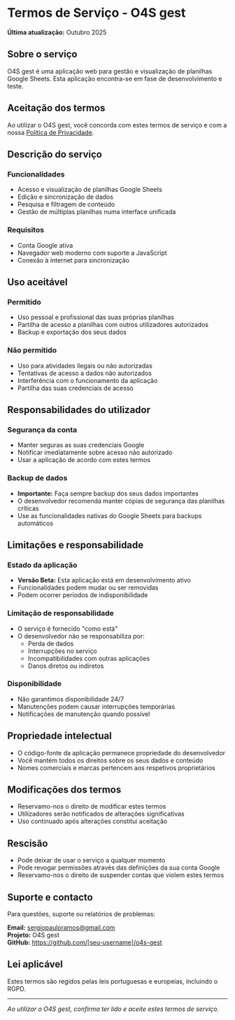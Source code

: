 # Termos de Serviço - O4S gest

**Última atualização:** Outubro 2025

## Sobre o serviço
O4S gest é uma aplicação web para gestão e visualização de planilhas Google Sheets. Esta aplicação encontra-se em fase de desenvolvimento e teste.

## Aceitação dos termos
Ao utilizar o O4S gest, você concorda com estes termos de serviço e com a nossa [Política de Privacidade](privacy-policy.md).

## Descrição do serviço

### Funcionalidades
- Acesso e visualização de planilhas Google Sheets
- Edição e sincronização de dados
- Pesquisa e filtragem de conteúdo
- Gestão de múltiplas planilhas numa interface unificada

### Requisitos
- Conta Google ativa
- Navegador web moderno com suporte a JavaScript
- Conexão à internet para sincronização

## Uso aceitável

### Permitido
- Uso pessoal e profissional das suas próprias planilhas
- Partilha de acesso a planilhas com outros utilizadores autorizados
- Backup e exportação dos seus dados

### Não permitido
- Uso para atividades ilegais ou não autorizadas
- Tentativas de acesso a dados não autorizados
- Interferência com o funcionamento da aplicação
- Partilha das suas credenciais de acesso

## Responsabilidades do utilizador

### Segurança da conta
- Manter seguras as suas credenciais Google
- Notificar imediatamente sobre acesso não autorizado
- Usar a aplicação de acordo com estes termos

### Backup de dados
- **Importante:** Faça sempre backup dos seus dados importantes
- O desenvolvedor recomenda manter cópias de segurança das planilhas críticas
- Use as funcionalidades nativas do Google Sheets para backups automáticos

## Limitações e responsabilidade

### Estado da aplicação
- **Versão Beta:** Esta aplicação está em desenvolvimento ativo
- Funcionalidades podem mudar ou ser removidas
- Podem ocorrer períodos de indisponibilidade

### Limitação de responsabilidade
- O serviço é fornecido "como está"
- O desenvolvedor não se responsabiliza por:
  - Perda de dados
  - Interrupções no serviço
  - Incompatibilidades com outras aplicações
  - Danos diretos ou indiretos

### Disponibilidade
- Não garantimos disponibilidade 24/7
- Manutenções podem causar interrupções temporárias
- Notificações de manutenção quando possível

## Propriedade intelectual
- O código-fonte da aplicação permanece propriedade do desenvolvedor
- Você mantém todos os direitos sobre os seus dados e conteúdo
- Nomes comerciais e marcas pertencem aos respetivos proprietários

## Modificações dos termos
- Reservamo-nos o direito de modificar estes termos
- Utilizadores serão notificados de alterações significativas
- Uso continuado após alterações constitui aceitação

## Rescisão
- Pode deixar de usar o serviço a qualquer momento
- Pode revogar permissões através das definições da sua conta Google
- Reservamo-nos o direito de suspender contas que violem estes termos

## Suporte e contacto
Para questões, suporte ou relatórios de problemas:

**Email:** sergiopauloramos@gmail.com  
**Projeto:** O4S gest  
**GitHub:** https://github.com/[seu-username]/o4s-gest

## Lei aplicável
Estes termos são regidos pelas leis portuguesas e europeias, incluindo o RGPD.

---
*Ao utilizar o O4S gest, confirma ter lido e aceite estes termos de serviço.*